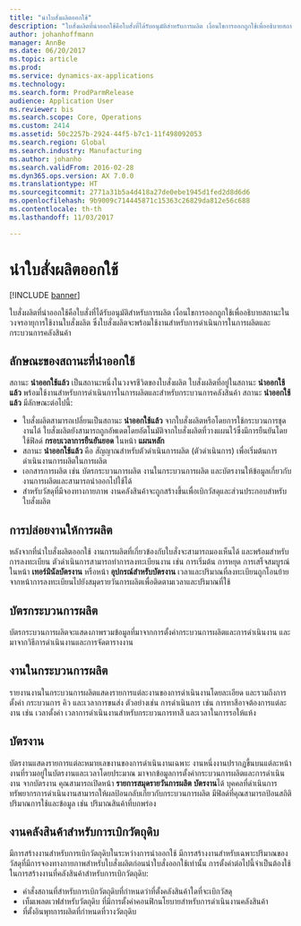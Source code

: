 ```yaml
---
title: "นำใบสั่งผลิตออกใช้"
description: "ใบสั่งผลิตที่นำออกใช้คือใบสั่งที่ได้รับอนุมัติสำหรับการผลิต เงื่อนไขการออกถูกใช้เพื่ออธิบายสถานะในวงจรอายุการใช้งานใบสั่งผลิต ซึ่งใบสั่งผลิตจะพร้อมใช้งานสำหรับการดำเนินการในการผลิตและกระบวนการคลังสินค้า"
author: johanhoffmann
manager: AnnBe
ms.date: 06/20/2017
ms.topic: article
ms.prod: 
ms.service: dynamics-ax-applications
ms.technology: 
ms.search.form: ProdParmRelease
audience: Application User
ms.reviewer: bis
ms.search.scope: Core, Operations
ms.custom: 2414
ms.assetid: 50c2257b-2924-44f5-b7c1-11f498092053
ms.search.region: Global
ms.search.industry: Manufacturing
ms.author: johanho
ms.search.validFrom: 2016-02-28
ms.dyn365.ops.version: AX 7.0.0
ms.translationtype: HT
ms.sourcegitcommit: 2771a31b5a4d418a27de0ebe1945d1fed2d8d6d6
ms.openlocfilehash: 9b9009c714445871c15363c26829da812e56c688
ms.contentlocale: th-th
ms.lasthandoff: 11/03/2017

---
```


# <a name="release-production-orders"></a>นำใบสั่งผลิตออกใช้

[!INCLUDE [banner](../includes/banner.md)]

ใบสั่งผลิตที่นำออกใช้คือใบสั่งที่ได้รับอนุมัติสำหรับการผลิต เงื่อนไขการออกถูกใช้เพื่ออธิบายสถานะในวงจรอายุการใช้งานใบสั่งผลิต ซึ่งใบสั่งผลิตจะพร้อมใช้งานสำหรับการดำเนินการในการผลิตและกระบวนการคลังสินค้า 

<a name="characteristics-of-the-released-state"></a>ลักษณะของสถานะที่นำออกใช้
-------------------------------------

สถานะ **นำออกใช้แล้ว** เป็นสถานะหนึ่งในวงจรชีวิตของใบสั่งผลิต ใบสั่งผลิตที่อยู่ในสถานะ **นำออกใช้แล้ว** พร้อมใช้งานสำหรับการดำเนินการในการผลิตและสำหรับกระบวนการคลังสินค้า สถานะ **นำออกใช้แล้ว** มีลักษณะต่อไปนี้:

-   ใบสั่งผลิตสามารถเปลี่ยนเป็นสถานะ **นำออกใช้แล้ว** จากใบสั่งผลิตหรือโดยการใช้กระบวนการชุดงานได้ ใบสั่งผลิตยังสามารถถูกอัพเดตโดยอัตโนมัติจากใบสั่งผลิตที่วางแผนไว้ซึ่งมีการยืนยันโดยใช้ฟิลด์ **กรอบเวลาการยืนยันยอด** ในหน้า **แผนหลัก**
-   สถานะ **นำออกใช้แล้ว** คือ สัญญาณสำหรับตัวดำเนินการผลิต (ตัวดำเนินการ) เพื่อเริ่มต้นการดำเนินงานการผลิตในการผลิต
-   เอกสารการผลิต เช่น บัตรกระบวนการผลิต งานในกระบวนการผลิต และบัตรงานให้ข้อมูลเกี่ยวกับงานการผลิตและสามารถนำออกไปใช้ได้
-   สำหรับวัสดุที่มีจองทางกายภาพ งานคลังสินค้าจะถูกสร้างขึ้นเพื่อเบิกวัสดุและส่วนประกอบสำหรับใบสั่งผลิต

## <a name="releasing-jobs-to-the-shop-floor"></a>การปล่อยงานให้การผลิต
หลังจากที่นำใบสั่งผลิตออกใช้ งานการผลิตที่เกี่ยวข้องกับใบสั่งจะสามารถมองเห็นได้ และพร้อมสำหรับการลงทะเบียน ตัวดำเนินการสามารถทำการลงทะเบียนงาน เช่น การเริ่มต้น การหยุด การเสร็จสมบูรณ์ ในหน้า **เทอร์มินัลบัตรงาน** หรือหน้า **อุปกรณ์สำหรับบัตรงาน** เวลาและปริมาณที่ลงทะเบียนถูกโอนย้ายจากหน้าการลงทะเบียนไปยังสมุดรายวันการผลิตเพื่อติดตามเวลาและปริมาณที่ใช้

## <a name="route-cards"></a>บัตรกระบวนการผลิต
บัตรกระบวนการผลิตจะแสดงภาพรวมข้อมูลที่มาจากการตั้งค่ากระบวนการผลิตและการดำเนินงาน และมาจากวิธีการดำเนินงานและการจัดตารางงาน

## <a name="route-jobs"></a>งานในกระบวนการผลิต
รายงานงานในกระบวนการผลิตแสดงรายการแต่ละงานของการดำเนินงานโดยละเอียด และรวมถึงการตั้งค่า กระบวนการ คิว และเวลาการขนส่ง ตัวอย่างเช่น การดำเนินการ เช่น การทาสีอาจต้องการแต่ละงาน เช่น เวลาตั้งค่า เวลาการดำเนินงานสำหรับกระบวนการทาสี และเวลาในการรอให้แห้ง

## <a name="job-cards"></a>บัตรงาน
บัตรงานแสดงรายการแต่ละหมายเลขงานของการดำเนินงานเฉพาะ งานหนึ่งงานปรากฏขึ้นบนแต่ละหน้า งานที่รวมอยู่ในบัตรงานและเวลาโดยประมาณ มาจากข้อมูลการตั้งค่ากระบวนการผลิตและการดำเนินงาน จากบัตรงาน คุณสามารถเปิดหน้า **รายการสมุดรายวันการผลิต** **บัตรงาน**ได้ บุคคลที่ดำเนินการทรัพยากรการดำเนินงานสามารถให้ผลป้อนกลับเกี่ยวกับกระบวนการผลิต มีฟิลด์ที่คุณสามารถป้อนสถิติปริมาณการใช้และข้อมูล เช่น ปริมาณสินค้าที่บกพร่อง

## <a name="warehouse-work-for-raw-material-picking"></a>งานคลังสินค้าสำหรับการเบิกวัตถุดิบ
มีการสร้างงานสำหรับการเบิกวัตถุดิบในระหว่างการนำออกใช้ มีการสร้างงานสำหรับเฉพาะปริมาณของวัสดุที่มีการจองทางกายภาพสำหรับใบสั่งผลิตก่อนนำใบสั่งออกใช้เท่านั้น การตั้งค่าต่อไปนี้จำเป็นต้องใช้ในการสร้างงานที่คลังสินค้าสำหรับการเบิกวัตถุดิบ:

-   คำสั่งสถานที่สำหรับการเบิกวัตถุดิบที่กำหนดว่าที่ตั้งคลังสินค้าใดที่จะเบิกวัสดุ
-   เท็มเพลตเวฟสำหรับวัตถุดิบ ที่มีการตั้งค่าคอนฟิกนโยบายสำหรับการดำเนินงานคลังสินค้า
-   ที่ตั้งอินพุทการผลิตที่กำหนดที่วางวัตถุดิบ





